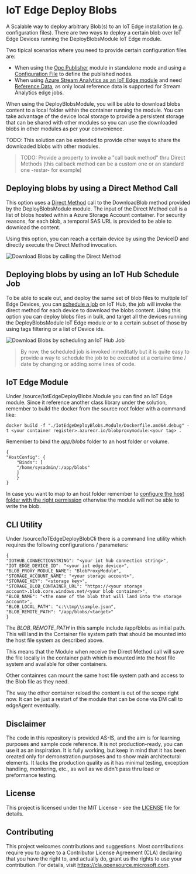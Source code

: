 # IoT Edge Deploy Blobs
A Scalable way to deploy arbitrary Blob(s) to an IoT Edge installation (e.g. configuration files). There are two ways to deploy a certain blob over IoT Edge Devices running the DeployBlobsModule IoT Edge module.

Two tipical scenarios where you need to provide certain configuration files are:
* When using the [Opc Publisher](https://docs.microsoft.com/en-us/azure/industrial-iot/tutorial-publisher-deploy-opc-publisher-standalone) module in standalone mode and using a [Configuration File](https://docs.microsoft.com/en-us/azure/industrial-iot/tutorial-publisher-configure-opc-publisher#configuration-via-configuration-file) to define the published nodes. 
* When using [Azure Stream Analytics as an IoT Edge module](https://docs.microsoft.com/en-us/azure/iot-edge/tutorial-deploy-stream-analytics?view=iotedge-2020-11) and need [Reference Data](https://docs.microsoft.com/en-us/azure/stream-analytics/stream-analytics-use-reference-data#iot-edge-jobs), as only local reference data is supported for Stream Analytics edge jobs.

When using the DeployBlobsModule, you will be able to download blobs content to a local folder within the container running the module. You can take advantage of the device local storage to provide a persistent storage that can be shared with other modules so you can use the downloaded blobs in other modules as per your convenience. 

TODO: This solution can be extended to provide other ways to share the downloaded blobs with other modules.  
> TODO: Provide a property to invoke a "call back method" thru Direct Methods (this callback method can be a custom one or an standard one -restar- for example)

## Deploying blobs by using a Direct Method Call
This option uses a [Direct Method](https://docs.microsoft.com/en-us/azure/iot-hub/iot-hub-devguide-direct-methods) call to the DownloadBlob method provided by the DeployBlobsModule module. The input of the Direct Method call is a list of blobs hosted within a Azure Storage Account container. For security reasons, for each blob, a temporal SAS URL is provided to be able to download the content.  

Using this option, you can reach a certain device by using the DeviceID and directly execute the Direct Method invocation. 

![Download Blobs by calling the Direct Method](https://user-images.githubusercontent.com/2638875/130454984-c61a49f3-7fa0-43a4-8978-b2bfb6bc3de3.jpg)

## Deploying blobs by using an IoT Hub Schedule Job
To be able to scale out, and deploy the same set of blob files to multiple IoT Edge Devices, you can [schedule a job](https://docs.microsoft.com/en-us/azure/iot-hub/iot-hub-devguide-jobs) on IoT Hub, the job will invoke the direct method for each device to download the blobs content. Using this option you can deploy blobs files in bulk, and target all the devices running the DeployBlobsModule IoT Edge module or to a certain subset of those by using tags filtering or a list of Device ids.

![Download Blobs by scheduling an IoT Hub Job](https://user-images.githubusercontent.com/2638875/130455948-4350a6d6-b0b9-4bca-ad09-9dbebe84d33b.jpg)

> By now, the scheduled job is invoked inmeditatly but it is quite easy to provide a way to schedule the job to be executed at a certaine time / date by changing or adding some lines of code.

## IoT Edge Module 

Under /source/IotEdgeDeployBlobs.Module you can find an IoT Edge module.
Since it reference another class library under the solution, remember to build the docker from the source root folder with a command like:

    docker build -f "./IotEdgeDeployBlobs.Module/Dockerfile.amd64.debug" -t <your container register>.azurecr.io/blobproxymodule:<your tag> .


Remember to bind the *app/blobs* folder to an host folder or volume.


    {
    "HostConfig": {
        "Binds": [
        "/home/sysadmin/:/app/blobs"
        ]
        }
    }

In case you want to map to an host folder remember to [configure the host folder with the right permission](https://docs.microsoft.com/en-us/azure/iot-edge/how-to-access-host-storage-from-module?view=iotedge-2020-11#link-module-storage-to-device-storage) otherwise the module will not be able to write the blob.

## CLI Utility

Under /source/IoTEdgeDeployBlobCli there is a command line utility which requires the following configurations / parameters:

    {
    "IOTHUB_CONNECTIONSTRING": "<your iot hub connection string>",
    "IOT_EDGE_DEVICE_ID": "<your iot edge device>",
    "BLOB_PROXY_MODULE_NAME": "BlobProxyModule",
    "STORAGE_ACCOUNT_NAME": "<your storage account>",
    "STORAGE_KEY": "<storage key>",
    "STORAGE_BLOB_CONTAINER_URL": "https://<your storage account>.blob.core.windows.net/<your blob container>",
    "BLOB_NAME": "<the name of the blob that will land into the storage account>",
    "BLOB_LOCAL_PATH": "c:\\tmp\\sample.json",
    "BLOB_REMOTE_PATH": "/app/blobs/<target>"
    }

   The *BLOB_REMOTE_PATH* in this sample include /app/blobs as initial path. This will land in the Container file system path that should be mounted into the host file system as described above.

   This means that the Module when receive the Direct Method call will save the file locally in the container path which is mounted into the host file system and available for other containers.

   Other containres can mount the same host file system path and access to the Blob file as they need.

   The way the other container reload the content is out of the scope right now.
   It can be just a restart of the module that can be done via DM call to edgeAgent eventually.

## Disclaimer
The code in this repository is provided AS-IS, and the aim is for learning purposes and sample code reference. It is not production-ready, you can use it as an inspiration. It is fully working, but keep in mind that it has been created only for demonstration purposes and to show main architectural elements. It lacks the production quality as it has minimal testing, exception handling, monitoring, etc., as well as we didn't pass thru load or preformance testing.

## License
This project is licensed under the MIT License - see the [LICENSE](LICENSE) file for details.

## Contributing

This project welcomes contributions and suggestions.  Most contributions require you to agree to a
Contributor License Agreement (CLA) declaring that you have the right to, and actually do, grant us
the rights to use your contribution. For details, visit https://cla.opensource.microsoft.com.

<!-- When you submit a pull request, a CLA bot will automatically determine whether you need to provide
a CLA and decorate the PR appropriately (e.g., status check, comment). Simply follow the instructions
provided by the bot. You will only need to do this once across all repos using our CLA.

This project has adopted the [Microsoft Open Source Code of Conduct](https://opensource.microsoft.com/codeofconduct/).
For more information see the [Code of Conduct FAQ](https://opensource.microsoft.com/codeofconduct/faq/) or
contact [opencode@microsoft.com](mailto:opencode@microsoft.com) with any additional questions or comments. -->
